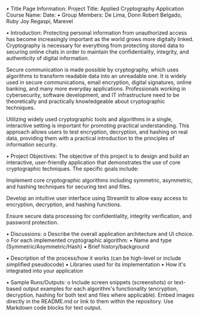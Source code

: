 • Title Page Information: 
                   Project Title: Applied Cryptography Application
                   Course Name:
                   Date:
• Group Members: 
                   De Lima, Donn Robert
                   Belgado, Ruby Joy
                   Regaspi, Marevel
                   
• Introduction: 
Protecting personal information from unauthorized access has become increasingly important as the world grows more digitally linked.   Cryptography is necessary for everything from protecting stored data to securing online chats in order to maintain the confidentiality, integrity, and authenticity of digital information.

Secure communication is made possible by cryptography, which uses algorithms to transform readable data into an unreadable one.   It is widely used in secure communications, email encryption, digital signatures, online banking, and many more everyday applications.   Professionals working in cybersecurity, software development, and IT infrastructure need to be theoretically and practically knowledgeable about cryptographic techniques.

Utilizing widely used cryptographic tools and algorithms in a single, interactive setting is important for promoting practical understanding.   This approach allows users to test encryption, decryption, and hashing on real data, providing them with a practical introduction to the principles of information security.

• Project Objectives: 
The objective of this project is to design and build an interactive, user-friendly application that demonstrates the use of core cryptographic techniques. The specific goals include:

Implement core cryptographic algorithms including symmetric, asymmetric, and hashing techniques for securing text and files.


Develop an intuitive user interface using Streamlit to allow easy access to encryption, decryption, and hashing functions.


Ensure secure data processing for confidentiality, integrity verification, and password protection.

• Discussions:
o Describe the overall application architecture and UI choice.
o For each implemented cryptographic algorithm:
▪ Name and type (Symmetric/Asymmetric/Hash)
▪ Brief history/background

▪ Description of the process/how it works (can be high-level
or include simplified pseudocode)
▪ Libraries used for its implementation
▪ How it's integrated into your application

• Sample Runs/Outputs:
o Include screen snippets (screenshots) or text-based output
examples for each algorithm's functionality (encryption,
decryption, hashing for both text and files where applicable).
Embed images directly in the README.md or link to them within the
repository. Use Markdown code blocks for text output.
